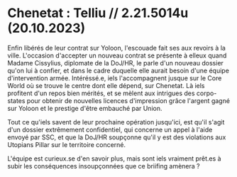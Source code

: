 # Chenetat : Telliu // 2.21.5014u (20.10.2023)

Enfin libérés de leur contrat sur Yoloon, l'escouade fait ses aux revoirs à la ville. L'occasion d'accepter un nouveau contrat se présente à elleux quand Madame Cissylius, diplomate de la DoJ/HR, le parle d'un nouveau dossier qu'on lui à confier, et dans le cadre duquelle elle aurait besoin d'une équipe d'intervention armée. Intéréssé.e, iels l'accompagnent jusque sur le Core World où se trouve le centre dont elle dépend, sur Chenetat. Là iels profitent d'un repos bien mérités, et se mèlent aux intrigues des corpo-states pour obtenir de nouvelles licences d'impression grâce l'argent gagné sur Yoloon et le prestige d'être embauché par Union.

Tout ce qu'iels savent de leur prochaine opération jusqu'ici, est qu'il s'agit d'un dossier extrêmement confidentiel, qui concerne un appel à l'aide envoyé par SSC, et que la DoJ/HR soupçonne qu'il y est des violations aux Utopians Pillar sur le territoire concerné.

L'équipe est curieux.se d'en savoir plus, mais sont iels vraiment prêt.es à subir les conséquences insoupçonnées que ce briifing amènera ?